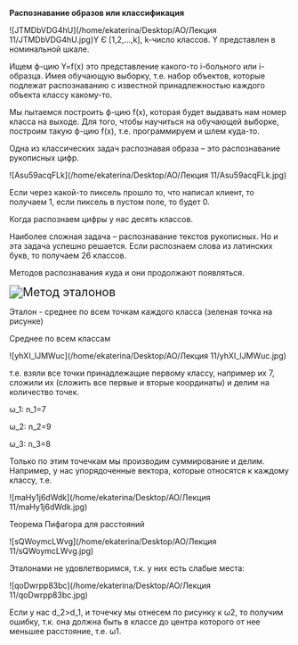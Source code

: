 **Распознавание образов или классификация**

![JTMDbVDG4hU](/home/ekaterina/Desktop/AO/Лекция 11/JTMDbVDG4hU.jpg)Y Є [1,2,…,k], k-число классов. Y представлен в номинальной шкале.

Ищем ф-цию Y=f(x) это представление какого-то i-больного или i-образца. Имея обучающую выборку, т.е. набор объектов, которые подлежат распознаванию с известной принадлежностью каждого объекта классу какому-то.

Мы пытаемся построить ф-цию f(x), которая будет выдавать нам номер класса на выходе. Для того, чтобы научиться на обучающей выборке, построим такую ф-цию f(x), т.е. программируем и шлем куда-то.

Одна из классических задач распознавая образа – это распознавание рукописных цифр.

![Asu59acqFLk](/home/ekaterina/Desktop/AO/Лекция 11/Asu59acqFLk.jpg)

Если через какой-то пиксель прошло то, что написал клиент, то получаем 1, если пиксель в пустом поле, то будет 0.

Когда распознаем цифры у нас десять классов.

Наиболее сложная задача – распознавание текстов рукописных. Но и эта задача успешно решается. Если распознаем слова из латинских букв, то получаем 26 классов.

Методов распознавания куда и они продолжают появляться.

<img src="/home/ekaterina/Desktop/AO/Лекция 11/Метод эталонов.png" alt="Метод эталонов" style="zoom:150%;" />

Эталон - среднее по всем точкам каждого класса (зеленая точка на рисунке)

Среднее по всем классам

![yhXI_lJMWuc](/home/ekaterina/Desktop/AO/Лекция 11/yhXI_lJMWuc.jpg)

т.е. взяли все точки принадлежащие первому классу, например их 7, сложили их (сложить все первые и вторые координаты) и делим на количество точек.

ω_1: n_1=7

ω_2: n_2=9

ω_3: n_3=8

Только по этим точечкам мы производим суммирование и делим. Например, у нас упорядоченные вектора, которые относятся к каждому классу, т.е.

![maHy1j6dWdk](/home/ekaterina/Desktop/AO/Лекция 11/maHy1j6dWdk.jpg)

Теорема Пифагора для расстояний

![sQWoymcLWvg](/home/ekaterina/Desktop/AO/Лекция 11/sQWoymcLWvg.jpg)

Эталонами не удовлетворимся, т.к. у них есть слабые места:

![qoDwrpp83bc](/home/ekaterina/Desktop/AO/Лекция 11/qoDwrpp83bc.jpg)

Если у нас d_2>d_1, и точечку мы отнесем по рисунку к ω2, то получим ошибку, т.к. она должна быть в классе до центра которого от нее меньшее расстояние, т.е. ω1.
